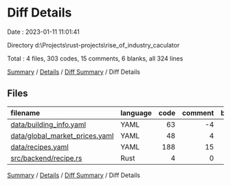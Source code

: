 # Diff Details

Date : 2023-01-11 11:01:41

Directory d:\\Projects\\rust-projects\\rise_of_industry_caculator

Total : 4 files,  303 codes, 15 comments, 6 blanks, all 324 lines

[Summary](results.md) / [Details](details.md) / [Diff Summary](diff.md) / Diff Details

## Files
| filename | language | code | comment | blank | total |
| :--- | :--- | ---: | ---: | ---: | ---: |
| [data/building_info.yaml](/data/building_info.yaml) | YAML | 63 | -4 | 1 | 60 |
| [data/global_market_prices.yaml](/data/global_market_prices.yaml) | YAML | 48 | 4 | 5 | 57 |
| [data/recipes.yaml](/data/recipes.yaml) | YAML | 188 | 15 | 0 | 203 |
| [src/backend/recipe.rs](/src/backend/recipe.rs) | Rust | 4 | 0 | 0 | 4 |

[Summary](results.md) / [Details](details.md) / [Diff Summary](diff.md) / Diff Details